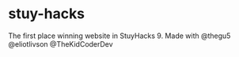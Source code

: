 # stuy-hacks
The first place winning website in StuyHacks 9.
Made with @thegu5 @eliotlivson @TheKidCoderDev
